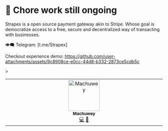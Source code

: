 # 🚧 Chore work still ongoing
Strapex is a open source payment gateway akin to Stripe. Whose goal is democratize access to a free, secure and decentralized way of transacting with businesses.

👁️‍🗨️ Telegram: [t.me/Strapex]




Checkout experience demo:
https://github.com/user-attachments/assets/9c8908ce-e0cc-44d8-b332-2873ce5cdb5c


<table>
  <tbody>
    <tr>
      <td align="center" valign="top" width="14.28%"><a href="https://github.com/machuwey"><img src="https://avatars.githubusercontent.com/u/56169780?v=4&s=100" width="100px;" alt="Machuwey"/><br /><sub><b>Machuwey</b></sub></a><br /><a href="https://github.com/The Starknet Community/The Starknet Book/commits?author=omarespejel" title="Code">💻</a> <a href="https://github.com/The Starknet Community/The Starknet Book/commits?author=omarespejel" title="Documentation">📖</a></td>
    <tr>
> </tbody> 
</table>
